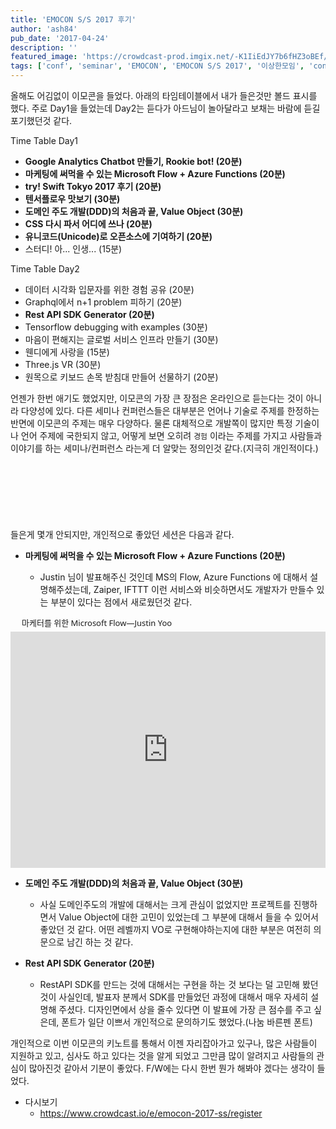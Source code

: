 ```yaml
---
title: 'EMOCON S/S 2017 후기'
author: 'ash84'
pub_date: '2017-04-24'
description: ''
featured_image: 'https://crowdcast-prod.imgix.net/-K1IiEdJY7b6fHZ3oBEf/event-cover-3485?w=800'
tags: ['conf', 'seminar', 'EMOCON', 'EMOCON S/S 2017', '이상한모임', 'conference']
---
```


올해도 어김없이 이모콘을 들었다. 아래의 타임테이블에서 내가 들은것만 볼드 표시를 했다. 주로 Day1을 들었는데 Day2는 듣다가 아드님이 놀아달라고 보채는 바람에 듣길 포기했던것 같다. 

Time Table Day1

- **Google Analytics Chatbot 만들기, Rookie bot! (20분)**
- **마케팅에 써먹을 수 있는 Microsoft Flow + Azure Functions (20분)**
- **try! Swift Tokyo 2017 후기 (20분)**
- **텐서플로우 맛보기 (30분)**
- **도메인 주도 개발(DDD)의 처음과 끝, Value Object (30분)**
- **CSS 다시 파서 어디에 쓰나 (20분)**
- **유니코드(Unicode)로 오픈소스에 기여하기 (20분)**
- 스터디! 아... 인생... (15분)

Time Table Day2

- 데이터 시각화 입문자를 위한 경험 공유 (20분)
- Graphql에서 n+1 problem 피하기 (20분)
- **Rest API SDK Generator (20분)**
- Tensorflow debugging with examples (30분)
- 마음이 편해지는 글로벌 서비스 인프라 만들기 (30분)
- 웬디에게 사랑을 (15분)
- Three.js VR (30분)
- 원목으로 키보드 손목 받침대 만들어 선물하기 (20분)

언젠가 한번 애기도 했었지만, 이모콘의 가장 큰 장점은 온라인으로 듣는다는 것이 아니라 다양성에 있다. 다른 세미나 컨퍼런스들은 대부분은 언어나 기술로 주제를 한정하는 반면에 이모콘의 주제는 매우 다양하다. 물론 대체적으로 개발쪽이 많지만 특정 기술이나 언어 주제에 국한되지 않고, 어떻게 보면 오히려 `경험` 이라는 주제를 가지고 사람들과 이야기를 하는 세미나/컨퍼런스 라는게 더 알맞는 정의인것 같다.(지극히 개인적이다.)

<script async src="//pagead2.googlesyndication.com/pagead/js/adsbygoogle.js"></script>
<!-- 페이지내_긴_배너 -->
<ins class="adsbygoogle"
     style="display:inline-block;width:728px;height:90px"
     data-ad-client="ca-pub-8699046198561974"
     data-ad-slot="5480877276"></ins>
<script>
(adsbygoogle = window.adsbygoogle || []).push({});
</script>

들은게 몇개 안되지만, 개인적으로 좋았던 세션은 다음과 같다. 


- **마케팅에 써먹을 수 있는 Microsoft Flow + Azure Functions (20분)**

  - Justin 님이 발표해주신 것인데 MS의 Flow, Azure Functions 에 대해서 설명해주셨는데, Zaiper, IFTTT 이런 서비스와 비슷하면서도 개발자가 만들수 있는 부분이 있다는 점에서 새로웠던것 같다. 
<div style="width: 608px; max-width: 100%; margin-bottom:5px;"><a href="https://docs.com/justinyoo/6170/microsoft-flow?c=8opZXM" title="마케터를 위한 Microsoft Flow" target="_blank" style="font-family: 'Segoe UI'; font-size: 13px; text-decoration: none; margin-left:18px ">마케터를 위한 Microsoft Flow</a><span style="font-family: 'Segoe UI'; font-size: 13px ">—</span><a href="https://docs.com/justinyoo" target="_blank" style="font-family: 'Segoe UI'; font-size: 13px; text-decoration: none ">Justin Yoo</a></div><iframe src="https://docs.com/d/embed/D25191012-1063-7839-1660-000488565033%7eMf910d383-aadc-c64c-94a1-34aacea1c31b" frameborder="0" scrolling="no" width="608px" height="378px" style="max-width:100%" allowfullscreen="True"></iframe>


- **도메인 주도 개발(DDD)의 처음과 끝, Value Object (30분)**
  - 사실 도메인주도의 개발에 대해서는 크게 관심이 없었지만 프로젝트를 진행하면서 Value Object에 대한 고민이 있었는데 그 부분에 대해서 들을 수 있어서 좋았던 것 같다. 어떤 레벨까지 VO로 구현해야하는지에 대한 부분은 여전히 의문으로 남긴 하는 것 같다. 

- **Rest API SDK Generator (20분)**
  - RestAPI SDK를 만드는 것에 대해서는 구현을 하는 것 보다는 덜 고민해 봤던것이 사실인데, 발표자 분께서 SDK를 만들었던 과정에 대해서 매우 자세히 설명해 주셨다. 디자인면에서 상을 줄수 있다면 이 발표에 가장 큰 점수를 주고 싶은데, 폰트가 일단 이쁘서 개인적으로 문의하기도 했었다.(나눔 바른펜 폰트)

 
개인적으로 이번 이모콘의 키노트를 통해서 이젠 자리잡아가고 있구나, 많은 사람들이 지원하고 있고, 심사도 하고 있다는 것을 알게 되었고 그만큼 많이 알려지고 사람들의 관심이 많아진것 같아서 기분이 좋았다. F/W에는 다시 한번 뭔가 해봐야 겠다는 생각이 들었다. 

- 다시보기 
  - https://www.crowdcast.io/e/emocon-2017-ss/register

